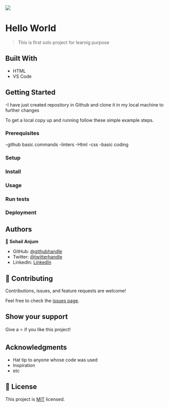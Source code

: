 ![](https://img.shields.io/badge/Microverse-blueviolet)

# Hello World

> This is first solo project for learnig purpose 


## Built With

- HTML
- VS Code

## Getting Started

-I have just created repository in Github and clone it in my local machine to further changes


To get a local copy up and running follow these simple example steps.

### Prerequisites
  -github basic commands
  -linters
  -Html 
  -css
  -basic coding 

### Setup

### Install

### Usage

### Run tests

### Deployment



## Authors

👤 **Sohail Anjum**

- GitHub: [@githubhandle](https://github.com/Sohail006/)
- Twitter: [@twitterhandle](https://twitter.com/sohail1006)
- LinkedIn: [LinkedIn](https://www.linkedin.com/in/sohail-anjum-547b6bab/)



## 🤝 Contributing

Contributions, issues, and feature requests are welcome!

Feel free to check the [issues page](../../issues/).

## Show your support

Give a ⭐️ if you like this project!

## Acknowledgments

- Hat tip to anyone whose code was used
- Inspiration
- etc

## 📝 License

This project is [MIT](./LICENSE) licensed.

